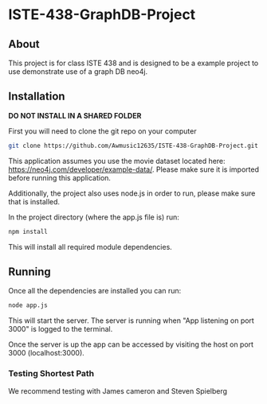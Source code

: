 # ISTE-438-GraphDB-Project

## About
This project is for class ISTE 438 and is designed to be a example project to use demonstrate use of a graph DB neo4j.


## Installation

<b>DO NOT INSTALL IN A SHARED FOLDER</b>

First you will need to clone the git repo on your computer

```bash
git clone https://github.com/Awmusic12635/ISTE-438-GraphDB-Project.git
```

This application assumes you use the movie dataset located here: https://neo4j.com/developer/example-data/. Please make sure it is imported before running this application. 


Additionally, the project also uses node.js in order to run, please make sure that is installed.

In the project directory (where the app.js file is) run:

```bash
npm install
```

This will install all required module dependencies.

## Running

Once all the dependencies are installed you can run:

```bash
node app.js
```

This will start the server.
The server is running when "App listening on port 3000" is logged to the terminal.

Once the server is up the app can be accessed by visiting the host on port 3000 (localhost:3000).

### Testing Shortest Path

We recommend testing with James cameron and Steven Spielberg

